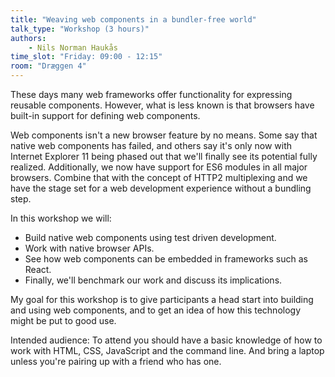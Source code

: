 ```yaml
---
title: "Weaving web components in a bundler-free world"
talk_type: "Workshop (3 hours)"
authors:
    - Nils Norman Haukås
time_slot: "Friday: 09:00 - 12:15"
room: "Dræggen 4"
---
```

These days many web frameworks offer functionality for expressing reusable components. However, what is less known is that browsers have built-in support for defining web components.

Web components isn't a new browser feature by no means. Some say that native web components has failed, and others say it's only now with Internet Explorer 11 being phased out that we'll finally see its potential fully realized. Additionally, we now have support for ES6 modules in all major browsers. Combine that with the concept of HTTP2 multiplexing and we have the stage set for a web development experience without a bundling step.

In this workshop we will:

- Build native web components using test driven development.
- Work with native browser APIs.
- See how web components can be embedded in frameworks such as React.
- Finally, we'll benchmark our work and discuss its implications.  

My goal for this workshop is to give participants a head start into building and using web components, and to get an idea of how this technology might be put to good use.

Intended audience:
To attend you should have a basic knowledge of how to work with HTML, CSS, JavaScript and the command line. And bring a laptop unless you're pairing up with a friend who has one.
